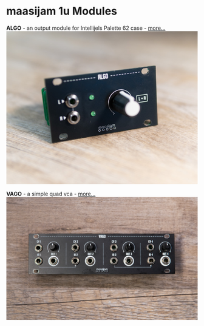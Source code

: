 <h1>maasijam 1u Modules</h1>

**ALGO** - an output module for Intellijels Palette 62 case - [more...](https://github.com/maasijam/eurorack/tree/master/1u/algo)<br />
![maasijam algo output module](algo/images/DSC03056.jpg)

**VAGO** - a simple quad vca - [more...](https://github.com/maasijam/euroracklocal/tree/master/1u/vago)<br />
![maasijam vago quad vca module](vago/images/DSC03323.jpg)
